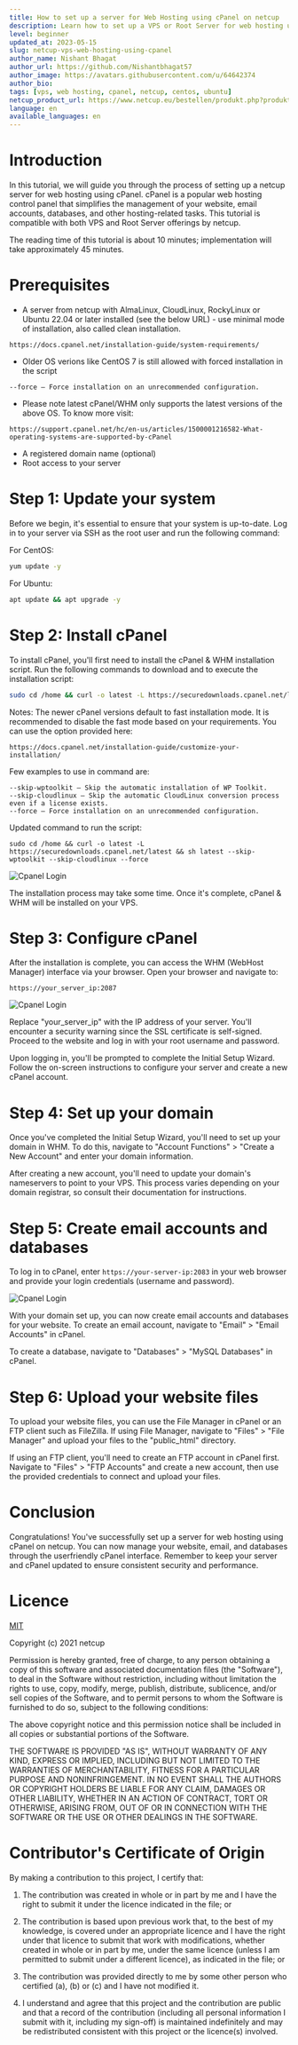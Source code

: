 ```yaml
---
title: How to set up a server for Web Hosting using cPanel on netcup
description: Learn how to set up a VPS or Root Server for web hosting using cPanel on netcup.
level: beginner
updated_at: 2023-05-15
slug: netcup-vps-web-hosting-using-cpanel
author_name: Nishant Bhagat
author_url: https://github.com/Nishantbhagat57
author_image: https://avatars.githubusercontent.com/u/64642374
author_bio:
tags: [vps, web hosting, cpanel, netcup, centos, ubuntu]
netcup_product_url: https://www.netcup.eu/bestellen/produkt.php?produkt=2991
language: en
available_languages: en
---
```


# Introduction

In this tutorial, we will guide you through the process of setting up a netcup server for web hosting using cPanel. cPanel is a popular web hosting control panel that simplifies the management of your website, email accounts, databases, and other hosting-related tasks. This tutorial is compatible with both VPS and Root Server offerings by netcup.

The reading time of this tutorial is about 10 minutes; implementation will take approximately 45 minutes.

# Prerequisites

- A server from netcup with AlmaLinux, CloudLinux, RockyLinux or Ubuntu 22.04 or later installed (see the below URL) - use minimal mode of installation, also called clean installation.
```
https://docs.cpanel.net/installation-guide/system-requirements/
```

- Older OS verions like CentOS 7 is still allowed with forced installation in the script
```
--force — Force installation on an unrecommended configuration.
```

- Please note latest cPanel/WHM only supports the latest versions of the above OS. To know more visit:
```
https://support.cpanel.net/hc/en-us/articles/1500001216582-What-operating-systems-are-supported-by-cPanel
```

- A registered domain name (optional)
- Root access to your server

# Step 1: Update your system

Before we begin, it's essential to ensure that your system is up-to-date. Log in to your server via SSH as the root user and run the following command:

For CentOS:

```bash
yum update -y
```

For Ubuntu:

```bash
apt update && apt upgrade -y
```

# Step 2: Install cPanel

To install cPanel, you'll first need to install the cPanel & WHM installation script. Run the following commands to download and to execute the installation script:

```bash
sudo cd /home && curl -o latest -L https://securedownloads.cpanel.net/latest && sh latest
```

Notes: The newer cPanel versions default to fast installation mode. It is recommended to disable the fast mode based on your requirements. You can use the option provided here:
```
https://docs.cpanel.net/installation-guide/customize-your-installation/
```

Few examples to use in command are:
```
--skip-wptoolkit — Skip the automatic installation of WP Toolkit.
--skip-cloudlinux — Skip the automatic CloudLinux conversion process even if a license exists.
--force — Force installation on an unrecommended configuration.
```

Updated command to run the script:
```
sudo cd /home && curl -o latest -L https://securedownloads.cpanel.net/latest && sh latest --skip-wptoolkit --skip-cloudlinux --force
```

![Cpanel Login](images/installation.png)

The installation process may take some time. Once it's complete, cPanel & WHM will be installed on your VPS.

# Step 3: Configure cPanel

After the installation is complete, you can access the WHM (WebHost Manager) interface via your browser. Open your browser and navigate to:

```
https://your_server_ip:2087
```

![Cpanel Login](images/whmlogin.jpg)

Replace "your_server_ip" with the IP address of your server. You'll encounter a security warning since the SSL certificate is self-signed. Proceed to the website and log in with your root username and password.

Upon logging in, you'll be prompted to complete the Initial Setup Wizard. Follow the on-screen instructions to configure your server and create a new cPanel account.

# Step 4: Set up your domain

Once you've completed the Initial Setup Wizard, you'll need to set up your domain in WHM. To do this, navigate to "Account Functions" > "Create a New Account" and enter your domain information.

After creating a new account, you'll need to update your domain's nameservers to point to your VPS. This process varies depending on your domain registrar, so consult their documentation for instructions.

# Step 5: Create email accounts and databases

To log in to cPanel, enter ```https://your-server-ip:2083``` in your web browser and provide your login credentials (username and password).

![Cpanel Login](images/cpanellogin.jpg)

With your domain set up, you can now create email accounts and databases for your website. To create an email account, navigate to "Email" > "Email Accounts" in cPanel.

To create a database, navigate to "Databases" > "MySQL Databases" in cPanel.

# Step 6: Upload your website files

To upload your website files, you can use the File Manager in cPanel or an FTP client such as FileZilla. If using File Manager, navigate to "Files" > "File Manager" and upload your files to the "public_html" directory.

If using an FTP client, you'll need to create an FTP account in cPanel first. Navigate to "Files" > "FTP Accounts" and create a new account, then use the provided credentials to connect and upload your files.

# Conclusion

Congratulations! You've successfully set up a server for web hosting using cPanel on netcup. You can now manage your website, email, and databases through the userfriendly cPanel interface. Remember to keep your server and cPanel updated to ensure consistent security and performance.

# Licence

[MIT](https://github.com/netcup-community/community-tutorials/blob/main/LICENSE)

Copyright (c) 2021 netcup

Permission is hereby granted, free of charge, to any person obtaining a copy of this software and associated documentation files (the "Software"), to deal in the Software without restriction, including without limitation the rights to use, copy, modify, merge, publish, distribute, sublicence, and/or sell copies of the Software, and to permit persons to whom the Software is furnished to do so, subject to the following conditions:

The above copyright notice and this permission notice shall be included in all copies or substantial portions of the Software.

THE SOFTWARE IS PROVIDED "AS IS", WITHOUT WARRANTY OF ANY KIND, EXPRESS OR IMPLIED, INCLUDING BUT NOT LIMITED TO THE WARRANTIES OF MERCHANTABILITY, FITNESS FOR A PARTICULAR PURPOSE AND NONINFRINGEMENT. IN NO EVENT SHALL THE AUTHORS OR COPYRIGHT HOLDERS BE LIABLE FOR ANY CLAIM, DAMAGES OR OTHER LIABILITY, WHETHER IN AN ACTION OF CONTRACT, TORT OR OTHERWISE, ARISING FROM, OUT OF OR IN CONNECTION WITH THE SOFTWARE OR THE USE OR OTHER DEALINGS IN THE SOFTWARE.

# Contributor's Certificate of Origin
By making a contribution to this project, I certify that:

 1) The contribution was created in whole or in part by me and I have the right to submit it under the licence indicated in the file; or

 2) The contribution is based upon previous work that, to the best of my knowledge, is covered under an appropriate licence and I have the right under that licence to submit that work with modifications, whether created in whole or in part by me, under the same licence (unless I am permitted to submit under a different licence), as indicated in the file; or

 3) The contribution was provided directly to me by some other person who certified (a), (b) or (c) and I have not modified it.

 4) I understand and agree that this project and the contribution are public and that a record of the contribution (including all personal information I submit with it, including my sign-off) is maintained indefinitely and may be redistributed consistent with this project or the licence(s) involved.
